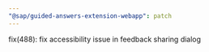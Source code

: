 ```yaml
---
"@sap/guided-answers-extension-webapp": patch
---
```


fix(488): fix accessibility issue in feedback sharing dialog
